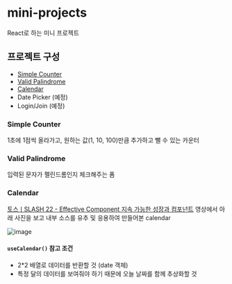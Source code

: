 # mini-projects

React로 하는 미니 프로젝트

## 프로젝트 구성

- [Simple Counter](#simple-counter)
- [Valid Palindrome](#valid-palindrome)
- [Calendar](#calendar)
- Date Picker (예정)
- Login/Join (예정)

### Simple Counter

1초에 1점씩 올라가고, 원하는 값(1, 10, 100)만큼 추가하고 뺄 수 있는 카운터

### Valid Palindrome

입력된 문자가 펠린드롬인지 체크해주는 폼

### Calendar

[토스ㅣSLASH 22 - Effective Component 지속 가능한 성장과 컴포넌트](https://www.youtube.com/watch?v=fR8tsJ2r7Eg) 영상에서 아래 사진을 보고 내부 소스를 유추 및 응용하여 만들어본 calendar

![image](https://github.com/all-practice/mini-projects/assets/76897813/362d4473-71d3-47ca-92ed-14cea197063f)

#### `useCalendar()` 참고 조건

- 2\*2 배열로 데이터를 반환할 것 (date 객체)
- 특정 달의 데이터를 보여줘야 하기 때문에 오늘 날짜를 함께 추상화할 것
